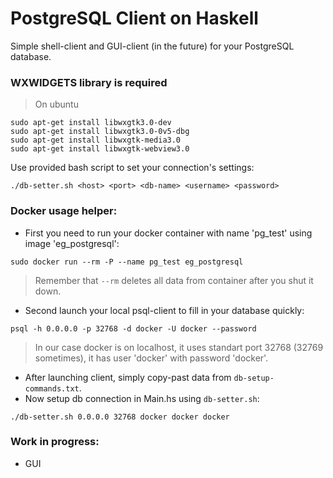 # PostgreSQL Client on Haskell

Simple shell-client and GUI-client (in the future) for your PostgreSQL database.


### WXWIDGETS library is required
>On ubuntu
```
sudo apt-get install libwxgtk3.0-dev
sudo apt-get install libwxgtk3.0-0v5-dbg
sudo apt-get install libwxgtk-media3.0
sudo apt-get install libwxgtk-webview3.0
```

Use provided bash script to set your connection's settings:
```
./db-setter.sh <host> <port> <db-name> <username> <password>
```

### Docker usage helper:
* First you need to run your docker container with name 'pg_test' using image 'eg_postgresql':
 ```
sudo docker run --rm -P --name pg_test eg_postgresql
```
>Remember that `--rm` deletes all data from container after you shut it down.

* Second launch your local psql-client to fill in your database quickly:
```
psql -h 0.0.0.0 -p 32768 -d docker -U docker --password
```
>In our case docker is on localhost, it uses standart port 32768 (32769 sometimes), it has user 'docker' with password 'docker'.

* After launching client, simply copy-past data from `db-setup-commands.txt`.
* Now setup db connection in Main.hs using `db-setter.sh`:
```
./db-setter.sh 0.0.0.0 32768 docker docker docker
```

  
### Work in progress:
* GUI
